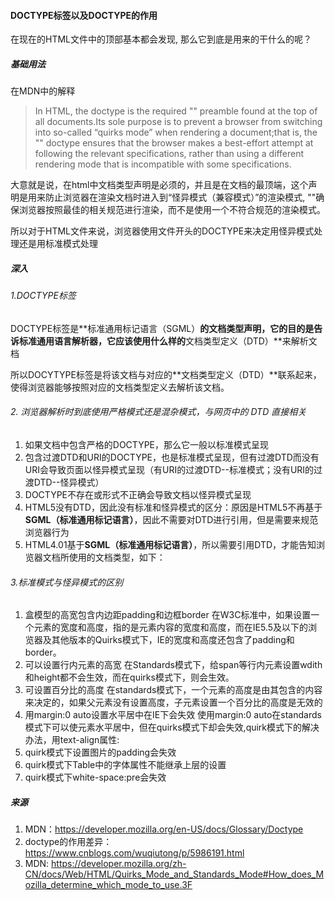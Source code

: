 #### DOCTYPE标签以及DOCTYPE的作用
在现在的HTML文件中的顶部基本都会发现<!DOCTYPE html>, 那么它到底是用来的干什么的呢？

##### 基础用法
<!DOCTYPE html>
在MDN中的解释
>In HTML, the doctype is the required "<!DOCTYPE html>" preamble found at the top of all documents.Its sole purpose is to prevent a browser from switching into so-called “quirks mode” when rendering a document;that is, the "<!DOCTYPE html>" doctype ensures that the browser makes a best-effort attempt at following the relevant specifications, rather than using a different rendering mode that is incompatible with some specifications.

大意就是说，在html中文档类型声明是必须的，并且是在文档的最顶端，这个声明是用来防止浏览器在渲染文档时进入到“怪异模式（兼容模式）”的渲染模式, "<!DOCTYPE html>"确保浏览器按照最佳的相关规范进行渲染，而不是使用一个不符合规范的渲染模式。

所以对于HTML文件来说，浏览器使用文件开头的DOCTYPE来决定用怪异模式处理还是用标准模式处理

##### 深入

###### 1.DOCTYPE标签
DOCTYPE标签是**标准通用标记语言（SGML）**的文档类型声明，它的目的是告诉标准通用语言解析器，它应该使用什么样的**文档类型定义（DTD）**来解析文档

所以DOCYTYPE标签是将该文档与对应的**文档类型定义（DTD）**联系起来，使得浏览器能够按照对应的文档类型定义去解析该文档。

###### 2. 浏览器解析时到底使用严格模式还是混杂模式，与网页中的 DTD 直接相关
1. 如果文档中包含严格的DOCTYPE，那么它一般以标准模式呈现
2. 包含过渡DTD和URI的DOCTYPE，也是标准模式呈现，但有过渡DTD而没有URI会导致页面以怪异模式呈现（有URI的过渡DTD--标准模式；没有URI的过渡DTD--怪异模式）
3. DOCTYPE不存在或形式不正确会导致文档以怪异模式呈现
4. HTML5没有DTD，因此没有标准和怪异模式的区分：原因是HTML5不再基于**SGML（标准通用标记语言）**，因此不需要对DTD进行引用，但是需要<!DOCTYPE html>来规范浏览器行为
5. HTML4.01基于**SGML（标准通用标记语言）**，所以需要引用DTD，才能告知浏览器文档所使用的文档类型，如下：<!DOCTYPE HTML PUBLIC "-//W3C//DTD HTML 4.01//EN" "http://www.w3.org/TR/html4/strict.dtd">

###### 3.标准模式与怪异模式的区别
1. 盒模型的高宽包含内边距padding和边框border
    在W3C标准中，如果设置一个元素的宽度和高度，指的是元素内容的宽度和高度，而在IE5.5及以下的浏览器及其他版本的Quirks模式下，IE的宽度和高度还包含了padding和border。
2. 可以设置行内元素的高宽
    在Standards模式下，给span等行内元素设置wdith和height都不会生效，而在quirks模式下，则会生效。
3. 可设置百分比的高度
    在standards模式下，一个元素的高度是由其包含的内容来决定的，如果父元素没有设置高度，子元素设置一个百分比的高度是无效的
4. 用margin:0 auto设置水平居中在IE下会失效
    使用margin:0 auto在standards模式下可以使元素水平居中，但在quirks模式下却会失效,quirk模式下的解决办法，用text-align属性:
5. quirk模式下设置图片的padding会失效
6. quirk模式下Table中的字体属性不能继承上层的设置
7. quirk模式下white-space:pre会失效


##### 来源
1. MDN：https://developer.mozilla.org/en-US/docs/Glossary/Doctype
2. doctype的作用差异：https://www.cnblogs.com/wuqiutong/p/5986191.html
3. MDN: https://developer.mozilla.org/zh-CN/docs/Web/HTML/Quirks_Mode_and_Standards_Mode#How_does_Mozilla_determine_which_mode_to_use.3F






